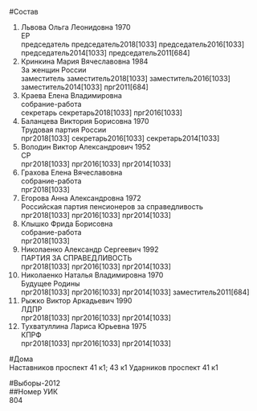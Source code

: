 #Состав  
1. Львова Ольга Леонидовна 1970  
    ЕР  
    председатель председатель2018[1033] председатель2016[1033] председатель2014[1033] председатель2011[684]  
2. Кринкина Мария Вячеславовна 1984  
    За женщин России  
    заместитель заместитель2018[1033] заместитель2016[1033] заместитель2014[1033] прг2011[684]  
3. Краева Елена Владимировна  
    собрание-работа  
    секретарь секретарь2018[1033] прг2016[1033]  
4. Баланцева Виктория Борисовна 1970  
    Трудовая партия России  
    прг2018[1033] секретарь2016[1033] секретарь2014[1033]  
5. Володин Виктор Александрович 1952  
    СР  
    прг2018[1033] прг2016[1033] прг2014[1033]  
6. Грахова Елена Вячеславовна  
    собрание-работа  
    прг2018[1033]  
7. Егорова Анна Александровна 1972  
    Российская партия пенсионеров за справедливость  
    прг2018[1033] прг2016[1033] прг2014[1033]  
8. Клышко Фрида Борисовна  
    собрание-работа  
    прг2018[1033]  
9. Николаенко Александр Сергеевич 1992  
    ПАРТИЯ ЗА СПРАВЕДЛИВОСТЬ  
    прг2018[1033] прг2016[1033] прг2014[1033]  
10. Николаенко Наталья Владимировна 1970  
    Будущее Родины  
    прг2018[1033] прг2016[1033] прг2014[1033] заместитель2011[684]  
11. Рыжко Виктор Аркадьевич 1990  
    ЛДПР  
    прг2018[1033] прг2016[1033] прг2014[1033]  
12. Тухватуллина Лариса Юрьевна 1975  
    КПРФ  
    прг2018[1033] прг2016[1033] прг2014[1033]  
  
#Дома  
Наставников проспект 41 к1; 43 к1 Ударников проспект 41 к1  
  
#Выборы-2012  
##Номер УИК  
804  
